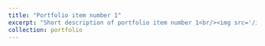 ```yaml
---
title: "Portfolio item number 1"
excerpt: "Short description of portfolio item number 1<br/><img src='/images/500x300.png'>"
collection: portfolio
---
```


 
